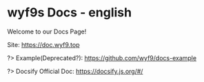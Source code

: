 # wyf9s Docs - english

Welcome to our Docs Page!

Site: <https://doc.wyf9.top>

?> Example(Deprecated?): <https://github.com/wyf9/docs-example>

?> Docsify Official Doc: <https://docsify.js.org/#/>